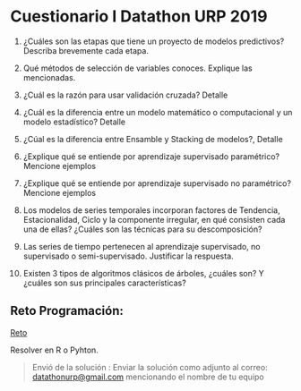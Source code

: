 # Cuestionario I Datathon URP 2019

 1. ¿Cuáles son las etapas que tiene un proyecto de modelos predictivos? Describa brevemente cada etapa.

 2. Qué métodos de selección de variables conoces. Explique las mencionadas.

 3. ¿Cuál es la razón para usar validación cruzada? Detalle

 4. ¿Cuál es la diferencia entre un modelo matemático o computacional y un modelo estadístico? Detalle

 5. ¿Cúal es la diferencia entre Ensamble y Stacking de modelos?, Detalle

 6. ¿Explique qué se entiende por aprendizaje supervisado paramétrico? Mencione ejemplos

 7. ¿Explique qué se entiende por aprendizaje supervisado no paramétrico? Mencione ejemplos

 8. Los modelos de series temporales incorporan factores de Tendencia, Estacionalidad, Ciclo y la componente irregular, en qué consisten cada una de ellas? ¿Cuáles son las técnicas para su descomposición?

 9. Las series de tiempo pertenecen al aprendizaje supervisado, no supervisado o semi-supervisado. Justificar la respuesta.

 10. Existen 3 tipos de algoritmos clásicos de árboles, ¿cuáles son? Y ¿cuáles son sus principales características?

## Reto Programación:

[Reto](./problema.html)

Resolver en R o Pyhton.

> Envió de la solución : Enviar la solución como adjunto al correo: datathonurp@gmail.com mencionando el nombre de tu equipo


